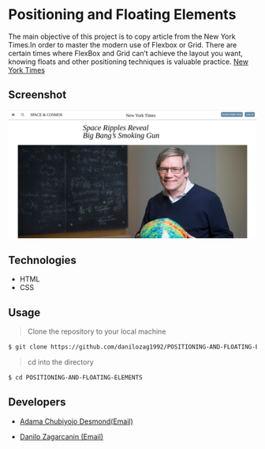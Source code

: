 # Positioning and Floating Elements
The main objective of this project  is to copy  article from the New York Times.In order to master the modern use of  Flexbox or Grid. 
There are certain times where FlexBox and Grid can’t achieve the layout you want, knowing floats and other positioning techniques is 
valuable practice.
[New York Times](https://www.nytimes.com/2014/03/18/science/space/detection-of-waves-in-space-buttresses-landmark-theory-of-big-bang.html?_r=0)
## Screenshot

![screenshot](https://raw.githubusercontent.com/kobiyoyo/POSITIONING-AND-FLOATING-ELEMENTS/development/images/screenshot.png) 

## Technologies

- HTML 
- CSS

## Usage

> Clone the repository to your local machine

```sh
$ git clone https://github.com/danilozag1992/POSITIONING-AND-FLOATING-ELEMENTS.git
```
> cd into the directory

```sh
$ cd POSITIONING-AND-FLOATING-ELEMENTS
```


## Developers

* [Adama Chubiyojo Desmond](https://github.com/kobiyoyo)[(Email)](mailto:Adamachubi@gmail.com)

* [Danilo Zagarcanin ](https://github.com/danilozag1992)[(Email)](mailto:danilozagarcanin@gmail.com)

